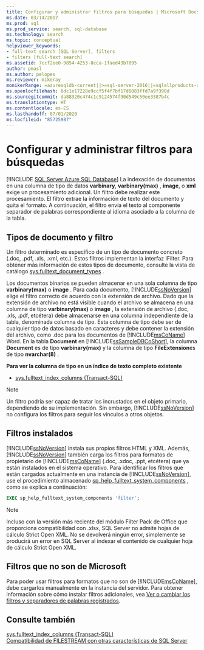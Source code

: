 ```yaml
---
title: Configurar y administrar filtros para búsquedas | Microsoft Docs
ms.date: 03/14/2017
ms.prod: sql
ms.prod_service: search, sql-database
ms.technology: search
ms.topic: conceptual
helpviewer_keywords:
- full-text search [SQL Server], filters
- filters [full-text search]
ms.assetid: 7ccf2ee0-9854-4253-8cca-1faed43b7095
author: pmasl
ms.author: pelopes
ms.reviewer: mikeray
monikerRange: =azuresqldb-current||>=sql-server-2016||=sqlallproducts-allversions||>=sql-server-linux-2017||=azuresqldb-mi-current
ms.openlocfilehash: 6dc1e17228e9ccf5f4f7bf17d8083ffd7a9f390d
ms.sourcegitcommit: da88320c474c1c9124574f90d549c50ee3387b4c
ms.translationtype: HT
ms.contentlocale: es-ES
ms.lasthandoff: 07/01/2020
ms.locfileid: "85725987"
---
```

# <a name="configure-and-manage-filters-for-search"></a>Configurar y administrar filtros para búsquedas
[!INCLUDE [SQL Server Azure SQL Database](../../includes/applies-to-version/sql-asdb.md)]
  La indexación de documentos en una columna de tipo de datos **varbinary**, **varbinary(max)** , **image**, o **xml** exige un procesamiento adicional. Un filtro debe realizar este procesamiento. El filtro extrae la información de texto del documento y quita el formato. A continuación, el filtro envía el texto al componente separador de palabras correspondiente al idioma asociado a la columna de la tabla.  
 
## <a name="filters-and-document-types"></a>Tipos de documento y filtro
Un filtro determinado es específico de un tipo de documento concreto (.doc, .pdf, .xls, .xml, etc.). Estos filtros implementan la interfaz IFilter. Para obtener más información de estos tipos de documento, consulte la vista de catálogo [sys.fulltext_document_types](../../relational-databases/system-catalog-views/sys-fulltext-document-types-transact-sql.md) .  
  
Los documentos binarios se pueden almacenar en una sola columna de tipo **varbinary(max)** o **image** . Para cada documento, [!INCLUDE[ssNoVersion](../../includes/ssnoversion-md.md)] elige el filtro correcto de acuerdo con la extensión de archivo. Dado que la extensión de archivo no está visible cuando el archivo se almacena en una columna de tipo **varbinary(max)** o **image** , la extensión de archivo (.doc, .xls, .pdf, etcétera) debe almacenarse en una columna independiente de la tabla, denominada columna de tipo. Esta columna de tipo debe ser de cualquier tipo de datos basado en caracteres y debe contener la extensión del archivo, como .doc para los documentos de [!INCLUDE[msCoName](../../includes/msconame-md.md)] Word. En la tabla **Document** en [!INCLUDE[ssSampleDBCoShort](../../includes/sssampledbcoshort-md.md)], la columna **Document** es de tipo **varbinary(max)** y la columna de tipo **FileExtension**es de tipo **nvarchar(8)** .  

**Para ver la columna de tipo en un índice de texto completo existente**  
  
-   [sys.fulltext_index_columns &#40;Transact-SQL&#41;](../../relational-databases/system-catalog-views/sys-fulltext-index-columns-transact-sql.md)  
  
> [!NOTE]  
>  Un filtro podría ser capaz de tratar los incrustados en el objeto primario, dependiendo de su implementación. Sin embargo, [!INCLUDE[ssNoVersion](../../includes/ssnoversion-md.md)] no configura los filtros para seguir los vínculos a otros objetos.  

## <a name="installed-filters"></a>Filtros instalados 
[!INCLUDE[ssNoVersion](../../includes/ssnoversion-md.md)] instala sus propios filtros HTML y XML. Además, [!INCLUDE[ssNoVersion](../../includes/ssnoversion-md.md)] también carga los filtros para formatos de propietario de [!INCLUDE[msCoName](../../includes/msconame-md.md)] (.doc, .xdoc, .ppt, etcétera) que ya están instalados en el sistema operativo. Para identificar los filtros que están cargados actualmente en una instancia de [!INCLUDE[ssNoVersion](../../includes/ssnoversion-md.md)], use el procedimiento almacenado [sp_help_fulltext_system_components](../../relational-databases/system-stored-procedures/sp-help-fulltext-system-components-transact-sql.md) , como se explica a continuación:  

```sql
EXEC sp_help_fulltext_system_components 'filter';   
```  

> [!NOTE]
> Incluso con la versión más reciente del módulo Filter Pack de Office que proporciona compatibilidad con .xlsx, SQL Server no admite hojas de cálculo Strict Open XML.  No se devolverá ningún error, simplemente se producirá un error en SQL Server al indexar el contenido de cualquier hoja de cálculo Strict Open XML.

## <a name="non-microsoft-filters"></a>Filtros que no son de Microsoft
Para poder usar filtros para formatos que no son de [!INCLUDE[msCoName](../../includes/msconame-md.md)], debe cargarlos manualmente en la instancia del servidor. Para obtener información sobre cómo instalar filtros adicionales, vea [Ver o cambiar los filtros y separadores de palabras registrados](../../relational-databases/search/view-or-change-registered-filters-and-word-breakers.md).  
  
  
## <a name="see-also"></a>Consulte también  
 [sys.fulltext_index_columns &#40;Transact-SQL&#41;](../../relational-databases/system-catalog-views/sys-fulltext-index-columns-transact-sql.md)   
 [Compatibilidad de FILESTREAM con otras características de SQL Server](../../relational-databases/blob/filestream-compatibility-with-other-sql-server-features.md)  
  
  
